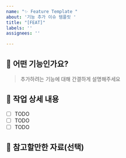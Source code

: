 ```yaml
---
name: "✨ Feature Template "
about: '기능 추가 이슈 템플릿 '
title: "[FEAT]"
labels: ''
assignees: ''

---
```


## 🐳 어떤 기능인가요?

> 추가하려는 기능에 대해 간결하게 설명해주세요

## 🐡 작업 상세 내용

- [ ] TODO
- [ ] TODO
- [ ] TODO

## 🐡 참고할만한 자료(선택)
